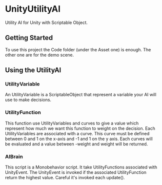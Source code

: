 # UnityUtilityAI
Utility AI for Unity with Scriptable Object.

## Getting Started
To use this project the Code folder (under the Asset one) is enough.
The other one are for the demo scene.

## Using the UtilityAI

### UtilityVariable

An UtilityVariable is a ScriptableObject that represent a variable your AI will use to make decisions.

### UtilityFunction

This function use UtilityVariables and curves to give a value which represent how much we want this function to weight on the decision.
Each UtilityVariables are associated with a curve. This curve must be defined between 0 and 1 on the x-axis and -1 and 1 on the y axis.
Each curves will be evaluated and a value between -weight and weight will be returned.


### AIBrain

This script is a Monobehavior script.
It take UtilityFunctions associated with UnityEvent. The UnityEvent is invoked if the associated UtilityFunction return the highest value. Careful it's invoked each update().
